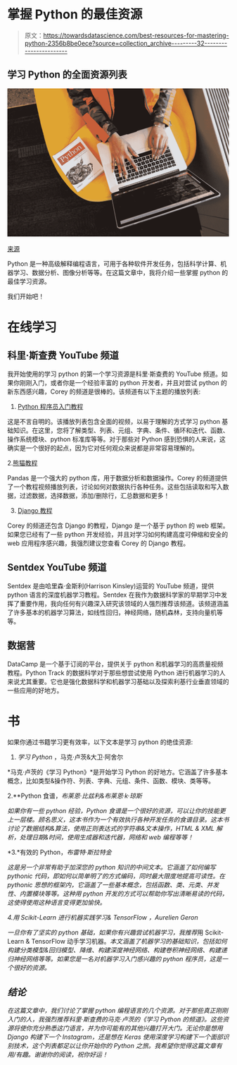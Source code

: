 # 掌握 Python 的最佳资源

> 原文：<https://towardsdatascience.com/best-resources-for-mastering-python-2356b8be0ece?source=collection_archive---------32----------------------->

## 学习 Python 的全面资源列表

![](img/0623ce64cfe292f89817e062fe2d2f74.png)

[来源](https://www.pexels.com/photo/woman-programming-on-a-notebook-1181359/)

Python 是一种高级解释编程语言，可用于各种软件开发任务，包括科学计算、机器学习、数据分析、图像分析等等。在这篇文章中，我将介绍一些掌握 python 的最佳学习资源。

我们开始吧！

# 在线学习

## 科里·斯查费 YouTube 频道

我开始使用的学习 python 的第一个学习资源是科里·斯查费的 YouTube 频道。如果你刚刚入门，或者你是一个经验丰富的 python 开发者，并且对尝试 python 的新东西感兴趣，Corey 的频道是很棒的。该频道有以下主题的播放列表:

1.  [Python 程序员入门教程](https://www.youtube.com/playlist?list=PL-osiE80TeTskrapNbzXhwoFUiLCjGgY7)

这是不言自明的。该播放列表包含全面的视频，以易于理解的方式学习 python 基础知识。在这里，您将了解类型、列表、元组、字典、条件、循环和迭代、函数、操作系统模块、python 标准库等等。对于那些对 Python 感到恐惧的人来说，这确实是一个很好的起点，因为它对任何观众来说都是非常容易理解的。

2.[熊猫教程](https://www.youtube.com/playlist?list=PL-osiE80TeTsWmV9i9c58mdDCSskIFdDS)

Pandas 是一个强大的 python 库，用于数据分析和数据操作。Corey 的频道提供了一个教程视频播放列表，讨论如何对数据执行各种任务。这些包括读取和写入数据，过滤数据，选择数据，添加/删除行，汇总数据和更多！

3. [Django 教程](https://www.youtube.com/playlist?list=PL-osiE80TeTtoQCKZ03TU5fNfx2UY6U4p)

Corey 的频道还包含 Django 的教程，Django 是一个基于 python 的 web 框架。如果您已经有了一些 python 开发经验，并且对学习如何构建高度可伸缩和安全的 web 应用程序感兴趣，我强烈建议您查看 Corey 的 Django 教程。

## Sentdex YouTube 频道

Sentdex 是由哈里森·金斯利(Harrison Kinsley)运营的 YouTube 频道，提供 python 语言的深度机器学习教程。Sentdex 在我作为数据科学家的早期学习中发挥了重要作用，我向任何有兴趣深入研究该领域的人强烈推荐该频道。该频道涵盖了许多基本的机器学习算法，如线性回归，神经网络，随机森林，支持向量机等等。

## 数据营

DataCamp 是一个基于订阅的平台，提供关于 python 和机器学习的高质量视频教程。Python Track 的数据科学对于那些想尝试使用 Python 进行机器学习的人来说尤其重要。它也是强化数据科学和机器学习基础以及探索利基行业垂直领域的一些应用的好地方。

# 书

如果你通过书籍学习更有效率，以下文本是学习 python 的绝佳资源:

1.  *学习 Python* ，马克·卢茨&大卫·阿舍尔

*马克·卢茨的《学习 Python》*是开始学习 Python 的好地方。它涵盖了许多基本概念，比如类型&操作符、列表、字典、元组、条件、函数、模块、类等等。

2.**Python 食谱，*布莱恩·比兹利&布莱恩·k·琼斯*

*如果你有一些 python 经验，*Python 食谱*是一个很好的资源，可以让你的技能更上一层楼。顾名思义，这本书作为一个有效执行各种开发任务的食谱目录。这本书讨论了数据结构&算法，使用正则表达式的字符串&文本操作，HTML & XML 解析，处理日期&时间，使用生成器和迭代器，网络和 web 编程等等！*

*3.*有效的 Python，*布雷特·斯拉特金*

*这是另一个非常有助于加深您的 python 知识的中间文本。它涵盖了如何编写 pythonic 代码，即如何以简单明了的方式编码，同时最大限度地提高可读性。在 pythonic 思想的框架内，它涵盖了一些基本概念，包括函数、类、元类、并发性、内置模块等等。这种用 python 开发的方式可以帮助你写出清晰易读的代码，这使得使用这种语言变得更加愉快。*

*4.*用 Scikit-Learn 进行机器实践学习& TensorFlow* ，Aurelien Geron*

*一旦你有了坚实的 python 基础，如果你有兴趣尝试机器学习，我推荐*用 Scikit-Learn & TensorFlow 动手学习机器。*本文涵盖了机器学习的基础知识，包括如何构建分类模型&回归模型、降维、构建深度神经网络、构建卷积神经网络、构建递归神经网络等等。如果您是一名对机器学习入门感兴趣的 python 程序员，这是一个很好的资源。*

## *结论*

*在这篇文章中，我们讨论了掌握 python 编程语言的几个资源。对于那些真正刚刚入门的人，我强烈推荐科里·斯查费的马克·卢茨的《学习 Python 的频道》。这些资源将使你充分熟悉这门语言，并为你可能有的其他兴趣打开大门。无论你是想用 Django 构建下一个 Instagram，还是想在 Keras 使用深度学习构建下一个面部识别技术，这个列表都足以让你开始你的 Python 之旅。我希望你觉得这篇文章有用/有趣。谢谢你的阅读，祝你好运！*